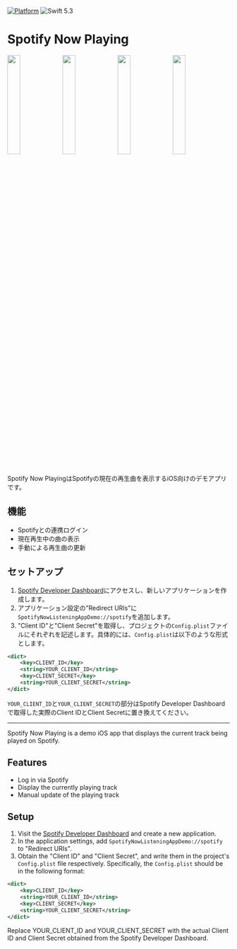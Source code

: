 [![Platform](https://img.shields.io/badge/platform-iOS-blue.svg?style=flat)](http://developer.apple.com/ios/)
![Swift 5.3](https://img.shields.io/badge/Swift-5.3-orange.svg)
# Spotify Now Playing
<img src="https://github.com/sugijotaro/SpotifyNowListeningAppDemo/assets/52352924/cb9a0978-c1d4-4d04-b3e5-c146914d6e12" width="24%" />
<img src="https://github.com/sugijotaro/SpotifyNowListeningAppDemo/assets/52352924/9d600ebe-9c89-4ba6-8b74-f5cc2df68e61" width="24%" />
<img src="https://github.com/sugijotaro/SpotifyNowListeningAppDemo/assets/52352924/0a41f0d2-d982-4629-a81d-b9de435875da" width="24%" />
<img src="https://github.com/sugijotaro/SpotifyNowListeningAppDemo/assets/52352924/bf3b50e3-dfbd-49c3-95c9-2537c9796d7b" width="24%" />

Spotify Now PlayingはSpotifyの現在の再生曲を表示するiOS向けのデモアプリです。

## 機能

- Spotifyとの連携ログイン
- 現在再生中の曲の表示
- 手動による再生曲の更新

## セットアップ

1. [Spotify Developer Dashboard](https://developer.spotify.com/dashboard/)にアクセスし、新しいアプリケーションを作成します。
2. アプリケーション設定の"Redirect URIs"に`SpotifyNowListeningAppDemo://spotify`を追加します。
3. "Client ID"と"Client Secret"を取得し、プロジェクトの`Config.plist`ファイルにそれぞれを記述します。具体的には、`Config.plist`は以下のような形式とします。

```xml
<dict>
    <key>CLIENT_ID</key>
    <string>YOUR_CLIENT_ID</string>
    <key>CLIENT_SECRET</key>
    <string>YOUR_CLIENT_SECRET</string>
</dict>
```

`YOUR_CLIENT_ID`と`YOUR_CLIENT_SECRET`の部分はSpotify Developer Dashboardで取得した実際のClient IDとClient Secretに置き換えてください。

---

Spotify Now Playing is a demo iOS app that displays the current track being played on Spotify.

## Features

- Log in via Spotify
- Display the currently playing track
- Manual update of the playing track

## Setup

1. Visit the [Spotify Developer Dashboard](https://developer.spotify.com/dashboard/) and create a new application.
2. In the application settings, add `SpotifyNowListeningAppDemo://spotify` to "Redirect URIs".
3. Obtain the "Client ID" and "Client Secret", and write them in the project's `Config.plist` file respectively. Specifically, the `Config.plist` should be in the following format:

```xml
<dict>
    <key>CLIENT_ID</key>
    <string>YOUR_CLIENT_ID</string>
    <key>CLIENT_SECRET</key>
    <string>YOUR_CLIENT_SECRET</string>
</dict>
```

Replace YOUR_CLIENT_ID and YOUR_CLIENT_SECRET with the actual Client ID and Client Secret obtained from the Spotify Developer Dashboard.
